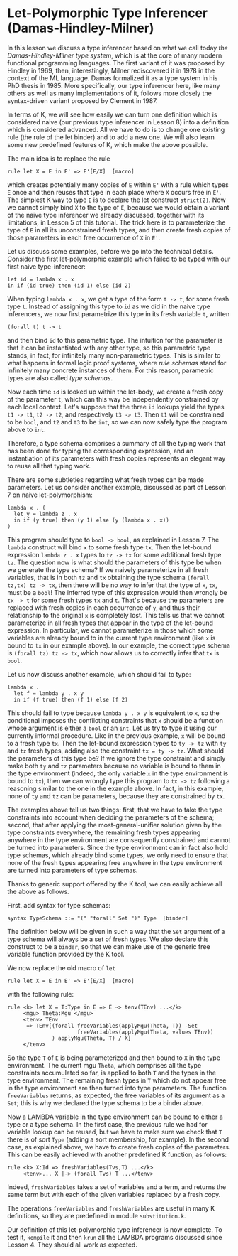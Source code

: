 <!-- Copyright (c) 2014-2019 K Team. All Rights Reserved. -->

# Let-Polymorphic Type Inferencer (Damas-Hindley-Milner)

In this lesson we discuss a type inferencer based on what we call today
_the Damas-Hindley-Milner type system_, which is at the core of many
modern functional programming languages. The first variant of it was
proposed by Hindley in 1969, then, interestingly, Milner rediscovered
it in 1978 in the context of the ML language. Damas formalized it as
a type system in his PhD thesis in 1985. More specifically, our type
inferencer here, like many others as well as many implementations of
it, follows more closely the syntax-driven variant proposed by Clement
in 1987.

In terms of K, we will see how easily we can turn one definition which
is considered naive (our previous type inferencer in Lesson 8) into a
definition which is considered advanced. All we have to do is to
change one existing rule (the rule of the let binder) and to add a new
one. We will also learn some new predefined features of K, which make
the above possible.

The main idea is to replace the rule

    rule let X = E in E' => E'[E/X]  [macro]

which creates potentially many copies of `E` within `E'` with a rule
which types `E` once and then reuses that type in each place where `X`
occurs free in `E'`. The simplest K way to type `E` is to declare the
let construct `strict(2)`. Now we cannot simply bind `X` to the type
of `E`, because we would obtain a variant of the naive type inferencer
we already discussed, together with its limitations, in Lesson 5 of this
tutorial. The trick here is to parameterize the type of `E` in all its
unconstrained fresh types, and then create fresh copies of those
parameters in each free occurrence of `X` in `E'`.

Let us discuss some examples, before we go into the technical details.
Consider the first let-polymorphic example which failed to be typed
with our first naive type-inferencer:

    let id = lambda x . x
    in if (id true) then (id 1) else (id 2)

When typing `lambda x . x`, we get a type of the form `t -> t`, for some
fresh type `t`. Instead of assigning this type to `id` as we did in the
naive type inferencers, we now first parametrize this type in its
fresh variable `t`, written

    (forall t) t -> t

and then bind `id` to this parametric type. The intuition for the
parameter is that it can be instantiated with any other type, so this
parametric type stands, in fact, for infinitely many non-parametric
types. This is similar to what happens in formal logic proof systems,
where _rule schemas_ stand for infinitely many concrete instances of
them. For this reason, parametric types are also called _type schemas_.

Now each time `id` is looked up within the let-body, we create a fresh
copy of the parameter `t`, which can this way be independently
constrained by each local context. Let's suppose that the three `id`
lookups yield the types `t1 -> t1`, `t2 -> t2`, and respectively `t3 -> t3`.
Then `t1` will be constrained to be `bool`, and `t2` and `t3` to be `int`,
so we can now safely type the program above to `int`.

Therefore, a type schema comprises a summary of all the typing work
that has been done for typing the corresponding expression, and an
instantiation of its parameters with fresh copies represents an
elegant way to reuse all that typing work.

There are some subtleties regarding what fresh types can be made
parameters. Let us consider another example, discussed as part of
Lesson 7 on naive let-polymorphism:

    lambda x . (
      let y = lambda z . x
      in if (y true) then (y 1) else (y (lambda x . x))
    )

This program should type to `bool -> bool`, as explained in Lesson 7.
The `lambda` construct will bind `x` to some fresh type `tx`. Then the
let-bound expression `lambda z . x` types to `tz -> tx` for some
additional fresh type `tz`. The question now is what should the
parameters of this type be when we generate the type schema? If we
naively parameterize in all fresh variables, that is in both `tz` and
`tx` obtaining the type schema `(forall tz,tx) tz -> tx`, then there will
be no way to infer that the type of `x`, `tx`, must be a `bool`! The
inferred type of this expression would then wrongly be `tx -> t` for
some fresh types `tx` and `t`. That's because the parameters are replaced
with fresh copies in each occurrence of `y`, and thus their relationship
to the original `x` is completely lost. This tells us that we cannot
parameterize in all fresh types that appear in the type of the
let-bound expression. In particular, we cannot parameterize in those
which some variables are already bound to in the current type
environment (like `x` is bound to `tx` in our example above).
In our example, the correct type schema is `(forall tz) tz -> tx`,
which now allows us to correctly infer that `tx` is `bool`.

Let us now discuss another example, which should fail to type:

    lambda x .
      let f = lambda y . x y
      in if (f true) then (f 1) else (f 2)

This should fail to type because `lambda y . x y` is equivalent to `x`,
so the conditional imposes the conflicting constraints that `x` should be
a function whose argument is either a `bool` or an `int`. Let us try to
type it using our currently informal procedure. Like in the previous
example, `x` will be bound to a fresh type `tx`. Then the let-bound
expression types to `ty -> tz` with `ty` and `tz` fresh types, adding also
the constraint `tx = ty -> tz`. What should the parameters of this type
be? If we ignore the type constraint and simply make both `ty` and `tz`
parameters because no variable is bound to them in the type
environment (indeed, the only variable `x` in the type environment is
bound to `tx`), then we can wrongly type this program to `tx -> tz`
following a reasoning similar to the one in the example above.
In fact, in this example, none of `ty` and `tz` can be parameters, because
they are constrained by `tx`.

The examples above tell us two things: first, that we have to take the
type constraints into account when deciding the parameters of the
schema; second, that after applying the most-general-unifier solution
given by the type constraints everywhere, the remaining fresh types
appearing anywhere in the type environment are consequently constrained
and cannot be turned into parameters. Since the type environment can in
fact also hold type schemas, which already bind some types, we only need
to ensure that none of the fresh types appearing free anywhere in the
type environment are turned into parameters of type schemas.

Thanks to generic support offered by the K tool, we can easily achieve
all the above as follows.

First, add syntax for type schemas:

    syntax TypeSchema ::= "(" "forall" Set ")" Type  [binder]

The definition below will be given in such a way that the `Set` argument
of a type schema will always be a set of fresh types. We also declare
this construct to be a `binder`, so that we can make use of the generic
free variable function provided by the K tool.

We now replace the old macro of `let`

    rule let X = E in E' => E'[E/X]  [macro]

with the following rule:

    rule <k> let X = T:Type in E => E ~> tenv(TEnv) ...</k>
         <mgu> Theta:Mgu </mgu>
         <tenv> TEnv
          => TEnv[(forall freeVariables(applyMgu(Theta, T)) -Set
                          freeVariables(applyMgu(Theta, values TEnv))
                  ) applyMgu(Theta, T) / X]
         </tenv>

So the type `T` of `E` is being parameterized and then bound to `X` in the
type environment. The current mgu `Theta`, which comprises all the type
constraints accumulated so far, is applied to both `T` and the types in
the type environment. The remaining fresh types in `T` which do not
appear free in the type environment are then turned into type parameters.
The function `freeVariables` returns, as expected, the free variables of
its argument as a `Set`; this is why we declared the type schema to be a
binder above.

Now a LAMBDA variable in the type environment can be bound to either a
type or a type schema. In the first case, the previous rule we had
for variable lookup can be reused, but we have to make sure we check
that `T` there is of sort `Type` (adding a sort membership, for example).
In the second case, as explained above, we have to create fresh copies
of the parameters. This can be easily achieved with another
predefined K function, as follows:

    rule <k> X:Id => freshVariables(Tvs,T) ...</k>
         <tenv>... X |-> (forall Tvs) T ...</tenv>

Indeed, `freshVariables` takes a set of variables and a term, and returns the
same term but with each of the given variables replaced by a fresh copy.

The operations `freeVariables` and `freshVariables` are useful in many K
definitions, so they are predefined in module `substitution.k`.

Our definition of this let-polymorphic type inferencer is now
complete. To test it, `kompile` it and then `krun` all the LAMBDA
programs discussed since Lesson 4. They should all work as expected.
